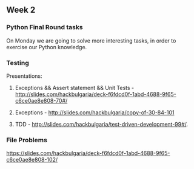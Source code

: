 ## Week 2

### Python Final Round tasks
On Monday we are going to solve more interesting tasks, in order to exercise our Python knowledge.

### Testing

Presentations:
1) Exceptions && Assert statement && Unit Tests - http://slides.com/hackbulgaria/deck-f6fdcd0f-1abd-4688-9f65-c6ce0ae8e808-70#/
2) Exceptions - http://slides.com/hackbulgaria/copy-of-30-84-101

2) TDD - http://slides.com/hackbulgaria/test-driven-development-99#/.

### File Problems
https://slides.com/hackbulgaria/deck-f6fdcd0f-1abd-4688-9f65-c6ce0ae8e808-102/
